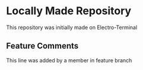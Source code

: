 # Locally Made Repository

This repository was initially made on Electro-Terminal

## Feature Comments

This line was added by a member in feature branch
